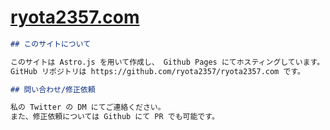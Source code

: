 # [ryota2357.com](https://ryota2357.com)

```md
## このサイトについて

このサイトは Astro.js を用いて作成し、 Github Pages にてホスティングしています。  
GitHub リポジトリは https://github.com/ryota2357/ryota2357.com です。

## 問い合わせ/修正依頼

私の Twitter の DM にてご連絡ください。  
また、修正依頼については Github にて PR でも可能です。
```
